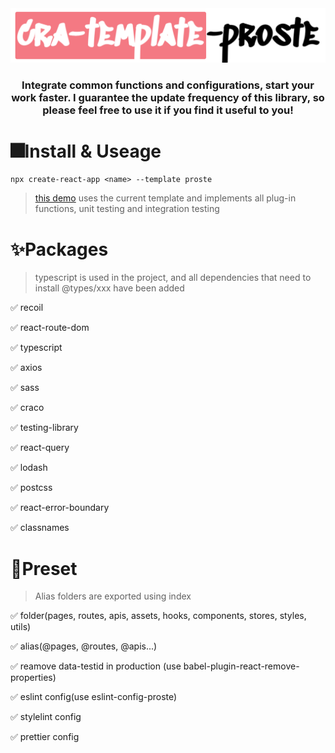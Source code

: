 <img src="https://raw.githubusercontent.com/xyhxx/program_preview/master/logo/cra-template.png" />

<h3 style="text-align: center;">Integrate common functions and configurations, start your work faster. I guarantee the update frequency of this library, so please feel free to use it if you find it useful to you!</h3>

# 🎆Install & Useage

```
npx create-react-app <name> --template proste
```

> <a href="https://github.com/xyhxx/react-proste-template-demo/tree/master">this demo</a> uses the
> current template and implements all plug-in functions, unit testing and integration testing

# ✨Packages

> typescript is used in the project, and all dependencies that need to install @types/xxx have been
> added

✅ recoil

✅ react-route-dom

✅ typescript

✅ axios

✅ sass

✅ craco

✅ testing-library

✅ react-query

✅ lodash

✅ postcss

✅ react-error-boundary

✅ classnames

# 🎊Preset

> Alias folders are exported using index

✅ folder(pages, routes, apis, assets, hooks, components, stores, styles, utils)

✅ alias(@pages, @routes, @apis...)

✅ reamove data-testid in production (use babel-plugin-react-remove-properties)

✅ eslint config(use eslint-config-proste)

✅ stylelint config

✅ prettier config
